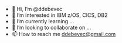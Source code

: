 - 👋 Hi, I’m @ddebevec
- 👀 I’m interested in IBM z/OS, CICS, DB2
- 🌱 I’m currently learning ...
- 💞️ I’m looking to collaborate on ...
- 📫 How to reach me ddebevec@gmail.com

<!---
ddebevec/ddebevec is a ✨ special ✨ repository because its `README.md` (this file) appears on your GitHub profile.
You can click the Preview link to take a look at your changes.
--->
